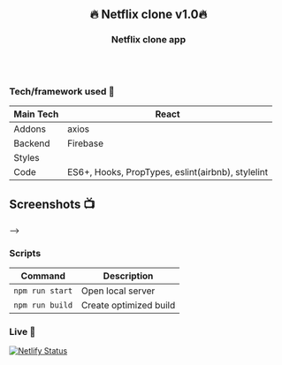 <!-- <h1 align="center"> -->
<!-- <br> -->
<!-- <p align="center">
<img src="https://i.imgur.com/mH3UlQB.jpg"  alt="Logo">
</p> -->

<!-- </h1> -->

<h2 align="center"> 🔥 Netflix clone v1.0🔥</h2>

<h3 align="center">
Netflix clone app</h3>

<!-- <p align="center">
  <a >
    <img src=""
         alt="Screenshot">
  </a>
</p> -->

<!-- ## Project Overview 🎉 -->

<br>
<br>

### Tech/framework used 🔧

| Main Tech | React                                  |
| --------- | -------------------------------------- |
| Addons    | axios                    |
| Backend   | Firebase                               |
| Styles    |                           |
| Code      | ES6+, Hooks, PropTypes, eslint(airbnb), stylelint |

## Screenshots 📺

<!-- <p align="center">
    <img src="https://i.imgur.com/amemSXt.png" alt="Screenshot">
</p>

<p align="center">
    <img src="https://i.imgur.com/q0onTnm.png" alt="Screenshot">
</p>

<p align="center">
    <img src="https://i.imgur.com/GdpYIfT.png" alt="Screenshot">
</p> -->

<!-- ### Code Example/Issues 🔍 -->

<!-- ### Installation 💾 --> -->

### Scripts

| Command         | Description            |
| --------------- | ---------------------- |
| `npm run start` | Open local server      |
| `npm run build` | Create optimized build |

### Live 📍

[![Netlify Status](https://api.netlify.com/api/v1/badges/a3b172d0-edc6-4cb9-81b7-d5f2a02e85b8/deploy-status)](https://pantry-app-react.netlify.app)

<!-- ### License 🔱 -->
